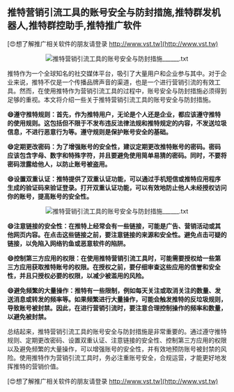 ## **推特营销引流工具的账号安全与防封措施,推特群发机器人,推特群控助手,推特推广软件**

[😍想了解推广相关软件的朋友请登录 http://www.vst.tw](http://www.vst.tw)

 <center><img src="https://vst.tw/MP4/tuiguang/png/5.png" alt="推特营销引流工具的账号安全与防封措施______.txt"></center>

推特作为一个全球知名的社交媒体平台，吸引了大量用户和企业参与其中。对于企业来说，推特不仅是一个传播品牌声音的渠道，也是一个进行营销引流的有效工具。然而，在使用推特作为营销引流工具的过程中，账号安全与防封措施必须得到足够的重视。本文将介绍一些关于推特营销引流工具的账号安全与防封措施。

**😄遵守推特规则：首先，作为推特用户，无论是个人还是企业，都应该遵守推特的使用规则。这包括但不限于不发布违反法律法规和推特规定的内容，不发送垃圾信息，不进行恶意行为等。遵守规则是保护账号安全的基础。**

**😄定期更改密码：为了增强账号的安全性，建议定期更改推特账号的密码。密码应该包含字母、数字和特殊字符，并且要避免使用简单易猜的密码。同时，不要将密码泄露给他人，以防止账号被盗用。**

**😄设置双重认证：推特提供了双重认证功能，可以通过手机短信或推特应用程序生成的验证码来验证登录。打开双重认证功能，可以有效地防止他人未经授权访问你的账号，提高账号的安全性。**

 <center><img src="https://vst.tw/MP4/tuiguang/png/0.png" alt="推特营销引流工具的账号安全与防封措施______.txt"></center>

**😄注意链接的安全性：在推特上经常会有一些链接，可能是广告、营销活动或其他网页内容。在点击这些链接之前，要注意链接的来源和安全性。避免点击可疑的链接，以免陷入网络钓鱼或恶意软件的陷阱。**

**😄控制第三方应用的权限：在使用推特营销引流工具时，可能需要授权给一些第三方应用获取推特账号的权限。在授权之前，要仔细审查这些应用的信誉和安全性，并且只授权必要的权限，以减少被滥用的风险。**

**😄避免频繁的大量操作：推特有一些限制，例如每天关注或取消关注的数量、发送消息或转发的频率等。如果频繁进行大量操作，可能会触发推特的反垃圾规则，导致账号被封禁。因此，在进行营销引流时，要注意合理控制操作的频率和数量，以避免被封禁。**

总结起来，推特营销引流工具的账号安全与防封措施是非常重要的。通过遵守推特规则、定期更改密码、设置双重认证、注意链接的安全性、控制第三方应用的权限以及避免频繁的大量操作，可以增强账号的安全性，并有效地预防账号被封禁的风险。使用推特作为营销引流工具时，务必注重账号安全，合规运营，才能更好地发挥推特的营销价值。

[😍想了解推广相关软件的朋友请登录 http://www.vst.tw](http://www.vst.tw)



